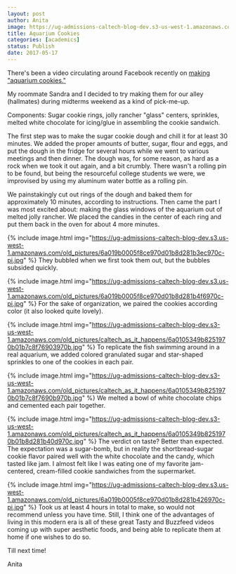 ```yaml
---
layout: post
author: Anita
image: https://ug-admissions-caltech-blog-dev.s3-us-west-1.amazonaws.com/old_pictures/caltech_as_it_happens/6a0105349b8251970b01bb099a860e970d.jpg
title: Aquarium Cookies
categories: [academics]
status: Publish
date: 2017-05-17
---
```



There's been a video circulating around Facebook recently on <a href="https://www.youtube.com/watch?v=Y98C89d-Mgk">making "aquarium cookies."</a>

My roommate Sandra and I decided to try making them for our alley (hallmates) during midterms weekend as a kind of pick-me-up.

Components: Sugar cookie rings, jolly rancher "glass" centers, sprinkles, melted white chocolate for icing/glue in assembling the cookie sandwich.

The first step was to make the sugar cookie dough and chill it for at least 30 minutes. We added the proper amounts of butter, sugar, flour and eggs, and put the dough in the fridge for several hours while we went to various meetings and then dinner. The dough was, for some reason, as hard as a rock when we took it out again, and a bit crumbly. There wasn't a rolling pin to be found, but being the resourceful college students we were, we improvised by using my aluminum water bottle as a rolling pin.

We painstakingly cut out rings of the dough and baked them for approximately 10 minutes, according to instructions. Then came the part I was most excited about: making the glass windows of the aquarium out of melted jolly rancher. We placed the candies in the center of each ring and put them back in the oven for about 4 more minutes.


{% include image.html img="https://ug-admissions-caltech-blog-dev.s3.us-west-1.amazonaws.com/old_pictures/6a019b0005f8ce970d01b8d281b3ec970c-pi.jpg" %}
They bubbled when we first took them out, but the bubbles subsided quickly.


{% include image.html img="https://ug-admissions-caltech-blog-dev.s3.us-west-1.amazonaws.com/old_pictures/6a019b0005f8ce970d01b8d281b4f6970c-pi.jpg" %}
For the sake of organization, we paired the cookies according color (it also looked quite lovely).


{% include image.html img="https://ug-admissions-caltech-blog-dev.s3-us-west-1.amazonaws.com/old_pictures/caltech_as_it_happens/6a0105349b8251970b01b7c8f76903970b.jpg" %}
To replicate the fish swimming around in a real aquarium, we added colored granulated sugar and star-shaped sprinkles to one of the cookies in each pair.


{% include image.html img="https://ug-admissions-caltech-blog-dev.s3-us-west-1.amazonaws.com/old_pictures/caltech_as_it_happens/6a0105349b8251970b01b7c8f7690b970b.jpg" %}
We melted a bowl of white chocolate chips and cemented each pair together.


{% include image.html img="https://ug-admissions-caltech-blog-dev.s3-us-west-1.amazonaws.com/old_pictures/caltech_as_it_happens/6a0105349b8251970b01b8d281b40d970c.jpg" %}
The verdict on taste? Better than expected. The expectation was a sugar-bomb, but in reality the shortbread-sugar cookie flavor paired well with the white chocolate and the candy, which tasted like jam. I almost felt like I was eating one of my favorite jam-centered, cream-filled cookie sandwiches from the supermarket.


{% include image.html img="https://ug-admissions-caltech-blog-dev.s3.us-west-1.amazonaws.com/old_pictures/6a019b0005f8ce970d01b8d281b426970c-pi.jpg" %}
Took us at least 4 hours in total to make, so would not recommend unless you have time. Still, I think one of the advantages of living in this modern era is all of these great Tasty and Buzzfeed videos coming up with super aesthetic foods, and being able to replicate them at home if one wishes to do so.

Till next time!

Anita

